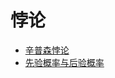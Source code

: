 # 悖论 
* [辛普森悖论](https://wiki.mbalib.com/wiki/%E8%BE%9B%E6%99%AE%E6%A3%AE%E6%82%96%E8%AE%BA)
* [先验概率与后验概率](PrioriandPosteriorProbability.rst)
